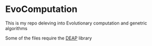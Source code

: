 # EvoComputation

This is my repo deleving into Evolutionary computation and genetric algorithms

Some of the files require the [DEAP](https://github.com/deap/deap) library

